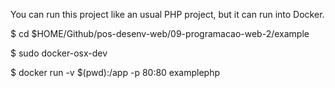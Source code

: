You can run this project like an usual PHP project, but it can run into Docker.

$ cd $HOME/Github/pos-desenv-web/09-programacao-web-2/example

$ sudo docker-osx-dev

$ docker run -v $(pwd):/app -p 80:80 examplephp